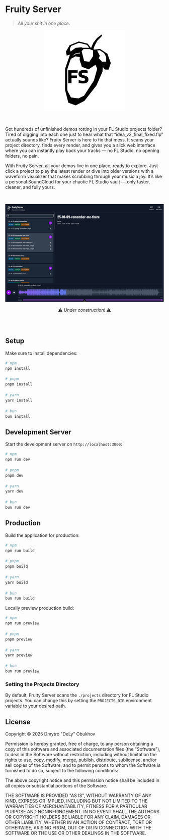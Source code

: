 # Fruity Server

> *All your shit in one place.*

<p align="center">
  <img src="./extra/LogoFill.png" />
</p>

<br>

Got hundreds of unfinished demos rotting in your FL Studio projects folder? Tired of digging into each one just to hear what that “idea_v3_final_fixed.flp” actually sounds like? Fruity Server is here to fix that mess. It scans your project directory, finds every render, and gives you a slick web interface where you can instantly play back your tracks — no FL Studio, no opening folders, no pain.

With Fruity Server, all your demos live in one place, ready to explore. Just click a project to play the latest render or dive into older versions with a waveform visualizer that makes scrubbing through your music a joy. It’s like a personal SoundCloud for your chaotic FL Studio vault — only faster, cleaner, and fully yours.

<br>

![screenshot](./extra/Screenshot1.png)

<p align="center">
	⚠️ <i>Under construction!</i> ⚠️
</p>

<br>
<br>

## Setup

Make sure to install dependencies:

```bash
# npm
npm install

# pnpm
pnpm install

# yarn
yarn install

# bun
bun install
```

## Development Server

Start the development server on `http://localhost:3000`:

```bash
# npm
npm run dev

# pnpm
pnpm dev

# yarn
yarn dev

# bun
bun run dev
```

## Production

Build the application for production:

```bash
# npm
npm run build

# pnpm
pnpm build

# yarn
yarn build

# bun
bun run build
```

Locally preview production build:

```bash
# npm
npm run preview

# pnpm
pnpm preview

# yarn
yarn preview

# bun
bun run preview
```

### Setting the Projects Directory

By default, Fruity Server scans the `./projects` directory for FL Studio projects. You can change this by setting the `PROJECTS_DIR` environment variable to your desired path.

## License

Copyright © 2025 Dmytro "DeLy" Obukhov

Permission is hereby granted, free of charge, to any person obtaining a copy of this software and associated documentation files (the "Software"), to deal in the Software without restriction, including without limitation the rights to use, copy, modify, merge, publish, distribute, sublicense, and/or sell copies of the Software, and to permit persons to whom the Software is furnished to do so, subject to the following conditions:

The above copyright notice and this permission notice shall be included in all copies or substantial portions of the Software.

THE SOFTWARE IS PROVIDED "AS IS", WITHOUT WARRANTY OF ANY KIND, EXPRESS OR IMPLIED, INCLUDING BUT NOT LIMITED TO THE WARRANTIES OF MERCHANTABILITY, FITNESS FOR A PARTICULAR PURPOSE AND NONINFRINGEMENT. IN NO EVENT SHALL THE AUTHORS OR COPYRIGHT HOLDERS BE LIABLE FOR ANY CLAIM, DAMAGES OR OTHER LIABILITY, WHETHER IN AN ACTION OF CONTRACT, TORT OR OTHERWISE, ARISING FROM, OUT OF OR IN CONNECTION WITH THE SOFTWARE OR THE USE OR OTHER DEALINGS IN THE SOFTWARE.